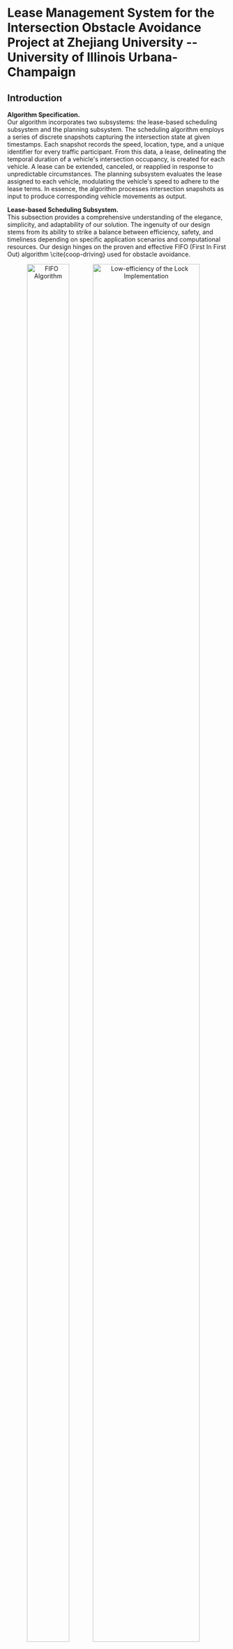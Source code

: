 # Lease Management System for the Intersection Obstacle Avoidance Project at Zhejiang University -- University of Illinois Urbana-Champaign

## Introduction
**Algorithm Specification.**  
Our algorithm incorporates two subsystems: the lease-based scheduling subsystem and the planning subsystem. The scheduling algorithm employs a series of discrete snapshots capturing the intersection state at given timestamps. Each snapshot records the speed, location, type, and a unique identifier for every traffic participant. From this data, a lease, delineating the temporal duration of a vehicle's intersection occupancy, is created for each vehicle. A lease can be extended, canceled, or reapplied in response to unpredictable circumstances. The planning subsystem evaluates the lease assigned to each vehicle, modulating the vehicle's speed to adhere to the lease terms. In essence, the algorithm processes intersection snapshots as input to produce corresponding vehicle movements as output.

**Lease-based Scheduling Subsystem.**  
This subsection provides a comprehensive understanding of the elegance, simplicity, and adaptability of our solution. The ingenuity of our design stems from its ability to strike a balance between efficiency, safety, and timeliness depending on specific application scenarios and computational resources. Our design hinges on the proven and effective FIFO (First In First Out) algorithm \cite{coop-driving} used for obstacle avoidance.

<div style="text-align: center;">
    <div style="display: inline-block; margin-right: 10px;">
        <img src="./image/FIFO.png" alt="FIFO Algorithm" style="width: 90%;">
    </div>
    <div style="display: inline-block;">
        <img src="./image/FIFOLowEfficiency.png" alt="Low-efficiency of the Lock Implementation" style="width: 90%;">
    </div>
    <p>Figure 1: FIFO Algorithm and Low-efficiency of the Lock Implementation</p>
</div>

**The Lock-based Algorithm.**  
Previous algorithms metaphorically treat the intersection as a computer science lock. Vehicles attempt to acquire the lock before entering the intersection, delaying their entry if the lock is occupied (Figure 1). This one-at-a-time entry policy assures absolute safety. However, this straightforward approach presents a major drawback: the absence of scheduling capabilities, resulting in safety and efficiency issues. For instance:

- **Abrupt halts:** Vehicles cannot anticipate when a lock might be obtained by others, leading to sudden stops or reduced efficiency.
- **Efficiency conundrums:** Without advance knowledge of lock release, vehicles can't adjust their speed to seamlessly traverse the intersection immediately upon lock availability. This issue exacerbates traffic congestion under heavy traffic conditions.

##### Our Lease-based Algorithm.  
A lease is akin to a lock, supplemented with a conservative estimation of the duration when a traffic participant is expected to occupy a block. Traffic participants holding currently active leases are permitted to enter the intersections. Safety is guaranteed by ensuring leases do not overlap in time for conflicting paths in the intersection. Our lease-based approach grants a temporal window of safe intersection traversal to each vehicle, allowing them to adjust their speed in anticipation of their assigned lease and improve efficiency.

In a nutshell, every traffic participant's action will be divided into three phases depending on their location.

- Planning (before crossing the intersection)
- Crossing (inside the intersection)
- Post-crossing (after crossing the intersection)

**The Planning Phase.** In this phase, traffic participants will have two kinds of actions, depending on whether it has made a lease or not. Every traffic participant starts with no lease. To apply for a lease, they must follow these steps:

- Estimate the expected time of entering and leaving the intersection area.
- Check if there are any conflicting leases.
- If there are no conflicting leases, register its lease into etcd, using the expected time.
- Else, postpone its lease to the next available slot and register the lease into etcd.

These steps guarantee no two leases can overlap during the application phase. After a lease has been acquired, the traffic participant should constantly check the following:

- If the current lease can be brought forward? If yes, bring the lease forward to the first available slot. This step is necessary as sometimes, a previous lease can get canceled. In this case, we want to actively check if a lease can be put forward for efficiency concerns.
- Check if the current lease is still possible to satisfy within the car's mechanical capabilities. If it is impossible to catch up with a lease anymore or the lease has expired, we want to cancel the lease and reapply the lease.

**The Crossing Phase.** In this phase, traffic participants mainly do the following for lease management: 

- Check if its lease is about to expire. If yes, extend the lease and postpone other participants' leases if necessary, to avoid other participants from entering the intersection before completing leaving.

**The Post-crossing Phase.** In this phase, traffic participants mainly do the following for lease management: 

- Cancel the lease if it is still active. A lease might still be active after the participant has left the intersections because of many factors such as conservative time prediction. We want to cancel the lease early so that other traffic participants can bring their lease forward.

**Managing Non-V2V Traffic Participants.** Not all traffic participants are equipped with V2V communication capabilities and as such, they may be unable to apply for leases autonomously. In the event of a conflict, we prioritize non-V2V leases by postponing V2V leases instead. This strategy is implemented to minimize the impact of unpredictability from non-V2V participants.

**Enforcement**  
Once the lease for each vehicle is assigned, the planning subsystem acts as the intermediary between the lease-based scheduling subsystem and the physical layer of vehicle motors, regulating speed and trajectory to meet the scheduling requirements.

- **Planning:** If there is not a lease, the traffic participants should keep going at their current speed. If there is a lease, the participant changes its speed according to the requirement of the lease. If the participant is about to arrive at the intersection but still does not have a lease available, it stops until the leasing system makes a lease.
- **Crossing:** Keep its speed at the advised speed (often set by the government), and stop if the current lease is preempted by a non-V2V traffic participant.
- **Post-crossing:** Keep its speed at the advised speed (often set by the government)

The control subsystem and the leasing algorithm, together, will make intersection collision efficient and safe.

**Verification**  
To verify the properties of the system, we have designed 4 experiments. One for showing the efficiency of the algorithm, and two for showing the safety of the algorithm. The first one is a comparison experiment, the experiment setup contains two V2V vehicles trying to cross the intersection at the same time from different directions and compare the total time for both cars to cross the intersection under our lease-based scheduling algorithm and the lock-based algorithm. We show that our algorithm is consistently 30% faster. The second one consists of two V2V vehicles trying to cross the intersection at the same time. We show that the lease-based scheduling system can let both cars cross without crashing into each other. The third one consists of two V2V vehicles and one non-V2V vehicle trying

 to cross the intersection at the same time. We show that without V2V communication, the non-V2V vehicle will crash into the other V2V vehicle as due to visual obstacles, the two cars cannot see each other. However, with our algorithm and communication, the V2V vehicle can slow down to avoid collisions with the non-V2V vehicle. The fourth one consists of two V2V vehicles trying to cross the intersection at the same time. But before they cross, a sudden obstacle arises that blocks their way. We show that the vehicles can do emergency stops and can recover from expired leases right after the obstacle is cleared out of their way. During our tests of the system, we found that the above four experiments have a 100% success rate on all the experimental verifications.

**Engineering Feasibility and Future Improvements.**  
In this project, we have shown that the "lease" concept can have great potential in advanced intersection traffic scheduling with a minimum working example. Simple as it is, we want to show that the "lease" concept actually enables further space utilization optimization. For example, we can split the intersection into multiple blocks which have independent lease management systems, to increase the space utilization. Since lease application and the collision avoidance algorithm are largely limited by the accuracy of the prediction algorithm and the movement planning algorithm, the engineering team can easily, based on their specific needs, swap the existing prediction and movement planning algorithms with better ones or simpler ones to balance between performance and amount of computing resource available.

<div style="text-align: center;">
    <img src="./image/FIFOExtremeImprovement.png" alt="Design of an Improved Lease Algorithm" style="width: 60%;">
    <p>Figure 2: Design of an Improved Lease Algorithm</p>
</div>


## Installation
The torch wheel to be used on Qcar is torch-1.10.0-cp36-cp36m-linux_aarch64.whl

### Utils

tmux send-keys -t foss:etcd 'echo hello qcar' C-m
